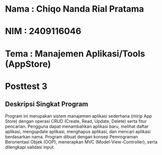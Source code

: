 # Nama : Chiqo Nanda Rial Pratama
# NIM : 2409116046
# Tema : Manajemen Aplikasi/Tools (AppStore)
# Posttest 3

## Deskripsi Singkat Program
Program ini merupakan sistem manajemen aplikasi sederhana (mirip App Store) dengan operasi CRUD (Create, Read, Update, Delete) serta fitur pencarian. Pengguna dapat menambahkan aplikasi baru, melihat daftar aplikasi, mengupdate aplikasi, menghapus aplikasi, dan mencari aplikasi berdasarkan nama. Program dibuat dengan konsep Pemrograman Berorientasi Objek (OOP), menerapkan MVC (Model-View-Controller), serta dilengkapi validasi input.
